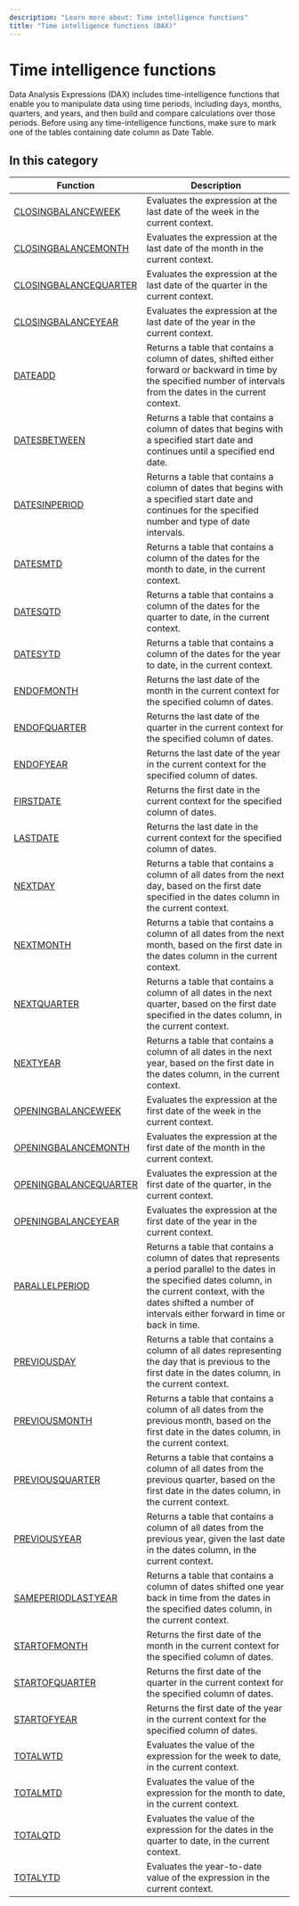 ```yaml
---
description: "Learn more about: Time intelligence functions"
title: "Time intelligence functions (DAX)"
---
```

# Time intelligence functions

Data Analysis Expressions (DAX) includes time-intelligence functions that enable you to manipulate data using time periods, including days, months, quarters, and years, and then build and compare calculations over those periods. Before using any time-intelligence functions, make sure to mark one of the tables containing date column as Date Table.

## In this category

|Function  |Description  |
|---------|---------|
|[CLOSINGBALANCEWEEK](closingbalanceweek-function-dax.md)      |  Evaluates the expression at the last date of the week in the current context.       |
|[CLOSINGBALANCEMONTH](closingbalancemonth-function-dax.md)      |  Evaluates the expression at the last date of the month in the current context.       |
|[CLOSINGBALANCEQUARTER](closingbalancequarter-function-dax.md)       | Evaluates the expression at the last date of the quarter in the current context.          |
|[CLOSINGBALANCEYEAR](closingbalanceyear-function-dax.md)      |  Evaluates the expression at the last date of the year in the current context.       |
|[DATEADD](dateadd-function-dax.md)      |  Returns a table that contains a column of dates, shifted either forward or backward in time by the specified number of intervals from the dates in the current context.       |
|[DATESBETWEEN](datesbetween-function-dax.md)      |   Returns a table that contains a column of dates that begins with a specified start date and continues until a specified end date.        |
|[DATESINPERIOD](datesinperiod-function-dax.md)      |  Returns a table that contains a column of dates that begins with a specified start date and continues for the specified number and type of date intervals.     |
|[DATESMTD](datesmtd-function-dax.md)      |  Returns a table that contains a column of the dates for the month to date, in the current context.         |
|[DATESQTD](datesqtd-function-dax.md)      |  Returns a table that contains a column of the dates for the quarter to date, in the current context.         |
|[DATESYTD](datesytd-function-dax.md)      |  Returns a table that contains a column of the dates for the year to date, in the current context.        |
|[ENDOFMONTH](endofmonth-function-dax.md)    | Returns the last date of the month in the current context for the specified column of dates.          |
|[ENDOFQUARTER](endofquarter-function-dax.md)      |  Returns the last date of the quarter in the current context for the specified column of dates.         |
|[ENDOFYEAR](endofyear-function-dax.md)     | Returns the last date of the year in the current context for the specified column of dates.        |
|[FIRSTDATE](firstdate-function-dax.md)     | Returns the first date in the current context for the specified column of dates.         |
|[LASTDATE](lastdate-function-dax.md)      |  Returns the last date in the current context for the specified column of dates.       |
|[NEXTDAY](nextday-function-dax.md)      |  Returns a table that contains a column of all dates from the next day, based on the first date specified in the dates column in the current context.       |
|[NEXTMONTH](nextmonth-function-dax.md)     |  Returns a table that contains a column of all dates from the next month, based on the first date in the dates column in the current context.       |
|[NEXTQUARTER](nextquarter-function-dax.md)     |  Returns a table that contains a column of all dates in the next quarter, based on the first date specified in the dates column, in the current context.        |
|[NEXTYEAR](nextyear-function-dax.md)      | Returns a table that contains a column of all dates in the next year, based on the first date in the dates column, in the current context.          |
|[OPENINGBALANCEWEEK](openingbalanceweek-function-dax.md)     | Evaluates the expression at the first date of the week in the current context.         |
|[OPENINGBALANCEMONTH](openingbalancemonth-function-dax.md)     | Evaluates the expression at the first date of the month in the current context.         |
|[OPENINGBALANCEQUARTER](openingbalancequarter-function-dax.md)     | Evaluates the expression at the first date of the quarter, in the current context.         |
|[OPENINGBALANCEYEAR](openingbalanceyear-function-dax.md)       |  Evaluates the expression at the first date of the year in the current context.       |
|[PARALLELPERIOD](parallelperiod-function-dax.md)     |  Returns a table that contains a column of dates that represents a period parallel to the dates in the specified dates column, in the current context, with the dates shifted a number of intervals either forward in time or back in time.       |
|[PREVIOUSDAY](previousday-function-dax.md)      | Returns a table that contains a column of all dates representing the day that is previous to the first date in the dates column, in the current context.        |
|[PREVIOUSMONTH](previousmonth-function-dax.md)     |  Returns a table that contains a column of all dates from the previous month, based on the first date in the dates column, in the current context.       |
|[PREVIOUSQUARTER](previousquarter-function-dax.md)      |  Returns a table that contains a column of all dates from the previous quarter, based on the first date in the dates column, in the current context.       |
|[PREVIOUSYEAR](previousyear-function-dax.md)       |  Returns a table that contains a column of all dates from the previous year, given the last date in the dates column, in the current context.        |
|[SAMEPERIODLASTYEAR](sameperiodlastyear-function-dax.md)     |  Returns a table that contains a column of dates shifted one year back in time from the dates in the specified dates column, in the current context.       |
|[STARTOFMONTH](startofmonth-function-dax.md)     | Returns the first date of the month in the current context for the specified column of dates.          |
|[STARTOFQUARTER](startofquarter-function-dax.md)     |  Returns the first date of the quarter in the current context for the specified column of dates.         |
|[STARTOFYEAR](startofyear-function-dax.md)     |  Returns the first date of the year in the current context for the specified column of dates.       |
|[TOTALWTD](totalwtd-function-dax.md)      |  Evaluates the value of the expression for the week to date, in the current context.
|[TOTALMTD](totalmtd-function-dax.md)      |  Evaluates the value of the expression for the month to date, in the current context.       |
|[TOTALQTD](totalqtd-function-dax.md)     |  Evaluates the value of the expression for the dates in the quarter to date, in the current context.       |
|[TOTALYTD](totalytd-function-dax.md)     | Evaluates the year-to-date value of the expression in the current context.       |
